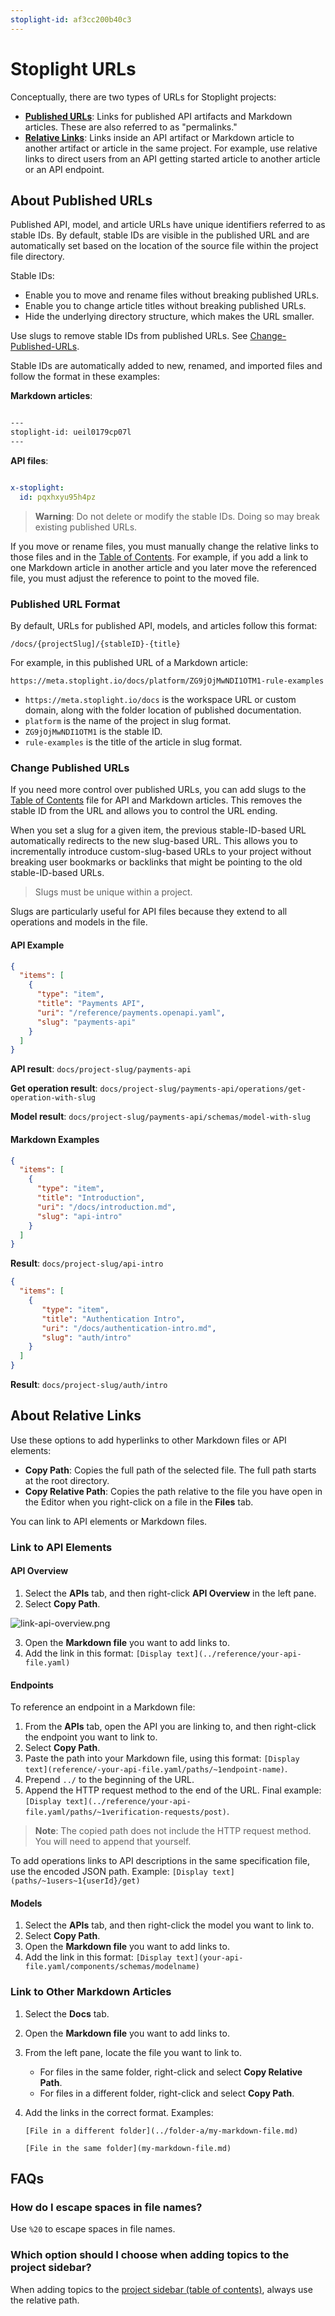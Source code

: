 ```yaml
---
stoplight-id: af3cc200b40c3
---
```


# Stoplight URLs

Conceptually, there are two types of URLs for Stoplight projects:

* **[Published URLs](#about-published-URLs)**: Links for published API artifacts and Markdown articles. These are also referred to as "permalinks." 
* **[Relative Links](#about-relative-links)**: Links inside an API artifact or Markdown article to another artifact or article in the same project. For example, use relative links to direct users from an API getting started article to another article or an API endpoint.

## About Published URLs

Published API, model, and article URLs have unique identifiers referred to as stable IDs. By default, stable IDs are visible in the published URL and are automatically set based on the location of the source file within the project file directory. 

Stable IDs:

- Enable you to move and rename files without breaking published URLs. 
- Enable you to change article titles without breaking published URLs.
- Hide the underlying directory structure, which makes the URL smaller.

Use slugs to remove stable IDs from published URLs. See [Change-Published-URLs](#change-published-urls).

Stable IDs are automatically added to new, renamed, and imported files and follow the format in these examples:

**Markdown articles**: 
```markdown

---
stoplight-id: ueil0179cp07l
---
````

**API files**: 
```YAML

x-stoplight:
  id: pqxhxyu95h4pz
```

<!-- theme: warning -->
> **Warning**: Do not delete or modify the stable IDs. Doing so may break existing published URLs.  

If you move or rename files, you must manually change the relative links to those files and in the [Table of Contents](Sidebar/d.table-of-contents.md). For example, if you add a link to one Markdown article in another article and you later move the referenced file, you must adjust the reference to point to the moved file. 

### Published URL Format

By default, URLs for published API, models, and articles follow this format:

`/docs/{projectSlug]/{stableID}-{title}`

For example, in this published URL of a Markdown article:

`https://meta.stoplight.io/docs/platform/ZG9jOjMwNDI1OTM1-rule-examples`

* `https://meta.stoplight.io/docs` is the workspace URL or custom domain, along with the folder location of published documentation.
* `platform` is the name of the project in slug format.
* `ZG9jOjMwNDI1OTM1` is the stable ID.
* `rule-examples` is the title of the article in slug format.

### Change Published URLs

If you need more control over published URLs, you can add slugs to the [Table of Contents](Sidebar/d.table-of-contents.md) file for API and Markdown articles. This removes the stable ID from the URL and allows you to control the URL ending. 

When you set a slug for a given item, the previous stable-ID-based URL automatically redirects to the new slug-based URL. This allows you to incrementally introduce custom-slug-based URLs to your project without breaking user bookmarks or backlinks that might be pointing to the old stable-ID-based URLs.

> Slugs must be unique within a project.

Slugs are particularly useful for API files because they extend to all operations and models in the file. 

#### API Example

<!-- title: Your toc.json File -->
```json
{
  "items": [
    {
      "type": "item",
      "title": "Payments API",
      "uri": "/reference/payments.openapi.yaml",
      "slug": "payments-api"
    }
  ]
}

```
**API result**: `docs/project-slug/payments-api`

**Get operation result**: `docs/project-slug/payments-api/operations/get-operation-with-slug`

**Model result**: `docs/project-slug/payments-api/schemas/model-with-slug`

#### Markdown Examples

<!--
title: Simple Markdown Slug
-->
```json
{
  "items": [
    {
      "type": "item",
      "title": "Introduction",
      "uri": "/docs/introduction.md",
      "slug": "api-intro"
    }
  ]
}
```
**Result**: `docs/project-slug/api-intro`

<!--
title: Markdown with Nested Slug
-->
```json
{
  "items": [
    {
       "type": "item",
       "title": "Authentication Intro",
       "uri": "/docs/authentication-intro.md",
       "slug": "auth/intro"
    }
  ]
}
```
**Result**: `docs/project-slug/auth/intro`

## About Relative Links

Use these options to add hyperlinks to other Markdown files or API elements: 

* **Copy Path**: Copies the full path of the selected file. The full path starts at the root directory.
* **Copy Relative Path**: Copies the path relative to the file you have open in the Editor when you right-click on a file in the **Files** tab. 

You can link to API elements or Markdown files.

### Link to API Elements

#### API Overview

1. Select the **APIs** tab, and then right-click **API Overview** in the left pane.
2. Select **Copy Path**. 

![link-api-overview.png](https://stoplight.io/api/v1/projects/cHJqOjI/images/Rr0cCDrLpB0)

3. Open the **Markdown file** you want to add links to.
4. Add the link in this format:
   `[Display text](../reference/your-api-file.yaml)`

#### Endpoints

To reference an endpoint in a Markdown file:

1. From the **APIs** tab, open the API you are linking to, and then right-click the endpoint you want to link to.
2. Select **Copy Path**.
3. Paste the path into your Markdown file, using this format:
        `[Display text](reference/-your-api-file.yaml/paths/~1endpoint-name)`.
4. Prepend `../` to the beginning of the URL. 
4. Append the HTTP request method to the end of the URL. Final example:
        `[Display text](../reference/your-api-file.yaml/paths/~1verification-requests/post)`.

> **Note**: The copied path does not include the HTTP request method. You will need to append that yourself.

To add operations links to API descriptions in the same specification file, use the encoded JSON path. Example:
        `[Display text](paths/~1users~1{userId}/get)`

#### Models

1. Select the **APIs** tab, and then right-click the model you want to link to.
2. Select **Copy Path**. 
3. Open the **Markdown file** you want to add links to.
4. Add the link in this format: `[Display text](your-api-file.yaml/components/schemas/modelname)`

### Link to Other Markdown Articles

1. Select the **Docs** tab.

2. Open the **Markdown file** you want to add links to.

3. From the left pane, locate the file you want to link to.
   * For files in the same folder, right-click and select **Copy Relative Path**. 
   * For files in a different folder, right-click and select **Copy Path**.

4. Add the links in the correct format. Examples:

   `[File in a different folder](../folder-a/my-markdown-file.md)`

   `[File in the same folder](my-markdown-file.md)`

## FAQs

### How do I escape spaces in file names?
   
Use `%20` to escape spaces in file names.
   
### Which option should I choose when adding topics to the project sidebar?
   
When adding topics to the [project sidebar (table of contents)](Sidebar/d.table-of-contents.md), always use the relative path.


